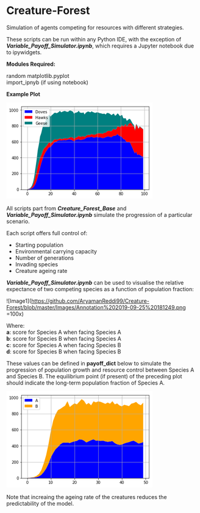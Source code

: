 # Creature-Forest
Simulation of agents competing for resources with different strategies.


These scripts can be run within any Python IDE, with the exception of ***Variable_Payoff_Simulator.ipynb***, which requires a Jupyter notebook due to ipywidgets.

**Modules Required:**

random
matplotlib.pyplot  
import_ipnyb (if using notebook)  

**Example Plot**

![Image1](https://github.com/AryamanReddi99/Creature-Forest/blob/master/Images/doves_hawks_geese.png)

All scripts part from ***Creature_Forest_Base*** and ***Variable_Payoff_Simulator.ipynb*** simulate the progression of a particular scenario. 

Each script offers full control of:  
* Starting population
* Environmental carrying capacity
* Number of generations
* Invading species
* Creature ageing rate

***Variable_Payoff_Simulator.ipynb*** can be used to visualise the relative expectance of two competing species as a function of population fraction:

![Image1](https://github.com/AryamanReddi99/Creature-Forest/blob/master/Images/Annotation%202019-09-25%20181249.png =100x)

Where:  
**a**: score for Species A when facing Species A  
**b**: score for Species B when facing Species A  
**c**: score for Species A when facing Species B  
**d**: score for Species B when facing Species B  

These values can be defined in **payoff_dict** below to simulate the progression of population growth and resource control between Species A and Species B. The equilibrium point (if present) of the preceding plot should indicate the long-term population fraction of Species A.

![Image1](https://github.com/AryamanReddi99/Creature-Forest/blob/master/Images/variable_plot.png?raw=true)

Note that increaing the ageing rate of the creatures reduces the predictability of the model.


